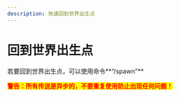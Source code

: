 ```yaml
---
description: 快速回到世界出生点
---
```


# 回到世界出生点

若要回到世界出生点，可以使用命令**“/spawn”**

<mark style="color:red;">**警告：所有传送是异步的，不要重复使用防止出现任何问题！**</mark>
